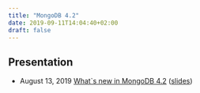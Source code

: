 ```yaml
---
title: "MongoDB 4.2"
date: 2019-09-11T14:04:40+02:00
draft: false
---
```


## Presentation

- August 13, 2019 [What`s new in MongoDB 4.2](https://www.mongodb.com/presentations/whats-new-in-mongodb-42) ([slides](https://docs.google.com/presentation/d/1bT6Neq7Smh6687uE_Dn7OWrWaApQfB18gkmkPmFpLOg))
